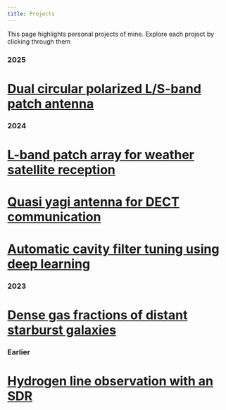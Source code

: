 ```yaml
---
title: Projects
---
```


This page highlights personal projects of mine. Explore each project by clicking through them

### 2025

# [Dual circular polarized L/S-band patch antenna](dual_pol_patch_antenna/dual_pol_patch_antenna.md)
<!-- # [Dual polarized L-band patch antenna](../rfbyboesen/products/Dual_pol_L_band_patch/dual_pol_L_band_patch.md)
# [Dual polarized S-band patch antenna](../rfbyboesen/products/Dual_pol_S_band_patch/dual_pol_S_band_patch.md) -->

### 2024

# [L-band patch array for weather satellite reception](l_band_patch_array/l_band_patch_array.md)

# [Quasi yagi antenna for DECT communication](quasi_yagi_antenna/quasi_yagi_antenna.md)

# [Automatic cavity filter tuning using deep learning](automatic_cavity_filter_tuning/automatic_cavity_filter_tuning.md)

### 2023

# [Dense gas fractions of distant starburst galaxies](dense_gas_fractions/dense_gas_fractions.md)

### Earlier

# [Hydrogen line observation with an SDR](hydrogen_line_software/hydrogen_line_software.md)